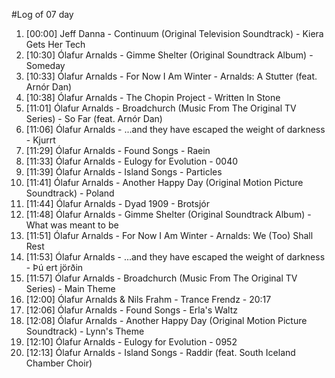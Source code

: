 #Log of 07 day

1. [00:00] Jeff Danna - Continuum (Original Television Soundtrack) - Kiera Gets Her Tech
1. [10:30] Ólafur Arnalds - Gimme Shelter (Original Soundtrack Album) - Someday
1. [10:33] Ólafur Arnalds - For Now I Am Winter - Arnalds: A Stutter (feat. Arnór Dan)
1. [10:38] Ólafur Arnalds - The Chopin Project - Written In Stone
1. [11:01] Ólafur Arnalds - Broadchurch (Music From The Original TV Series) - So Far (feat. Arnór Dan)
1. [11:06] Ólafur Arnalds - ...and they have escaped the weight of darkness - Kjurrt
1. [11:29] Ólafur Arnalds - Found Songs - Raein
1. [11:33] Ólafur Arnalds - Eulogy for Evolution - 0040
1. [11:39] Ólafur Arnalds - Island Songs - Particles
1. [11:41] Ólafur Arnalds - Another Happy Day (Original Motion Picture Soundtrack) - Poland
1. [11:44] Ólafur Arnalds - Dyad 1909 - Brotsjór
1. [11:48] Ólafur Arnalds - Gimme Shelter (Original Soundtrack Album) - What was meant to be
1. [11:51] Ólafur Arnalds - For Now I Am Winter - Arnalds: We (Too) Shall Rest
1. [11:53] Ólafur Arnalds - ...and they have escaped the weight of darkness - Þú ert jörðin
1. [11:57] Ólafur Arnalds - Broadchurch (Music From The Original TV Series) - Main Theme
1. [12:00] Ólafur Arnalds & Nils Frahm - Trance Frendz - 20:17
1. [12:06] Ólafur Arnalds - Found Songs - Erla's Waltz
1. [12:08] Ólafur Arnalds - Another Happy Day (Original Motion Picture Soundtrack) - Lynn's Theme
1. [12:10] Ólafur Arnalds - Eulogy for Evolution - 0952
1. [12:13] Ólafur Arnalds - Island Songs - Raddir (feat. South Iceland Chamber Choir)

